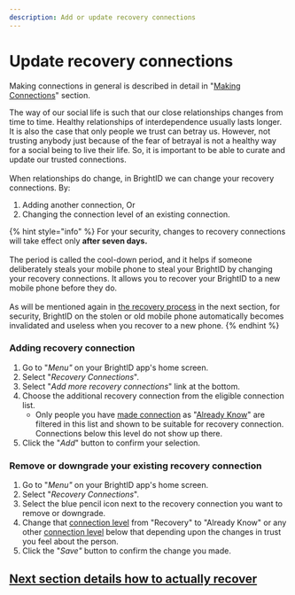 ```yaml
---
description: Add or update recovery connections
---
```


# Update recovery connections

Making connections in general is described in detail in "[Making Connections](../../../../verifications/making-connections/)" section.

The way of our social life is such that our close relationships changes from time to time. Healthy relationships of interdependence usually lasts longer. It is also the case that only people we trust can betray us. However, not trusting anybody just because of the fear of betrayal is not a healthy way for a social being to live their life. So, it is important to be able to curate and update our trusted connections.\
\
When relationships do change, in BrightID we can change your recovery connections. By:

1. Adding another connection, Or
2. Changing the connection level of an existing connection.

{% hint style="info" %}
For your security, changes to recovery connections will take effect only **after seven days.**\
\
The period is called the cool-down period, and it helps if someone deliberately steals your mobile phone to steal your BrightID by changing your recovery connections. It allows you to recover your BrightID to a new mobile phone before they do.\
\
As will be mentioned again in [the recovery process](../recover.md) in the next section, for security, BrightID on the stolen or old mobile phone automatically becomes invalidated and useless when you recover to a new phone.
{% endhint %}

### Adding recovery connection

1. Go to "_Menu"_ on your BrightID app's home screen.
2. Select "_Recovery Connections_".
3. Select "_Add more recovery connections_" link at the bottom.
4. Choose the additional recovery connection from the eligible connection list.
   * Only people you have [made connection](../../../../verifications/making-connections/) as "[Already Know](../../../../verifications/making-connections/connection-levels.md#already-know)" are filtered in this list and shown to be suitable for recovery connection. Connections below this level do not show up there.
5. Click the "_Add_" button to confirm your selection.

### Remove or downgrade your existing recovery connection

1. Go to "_Menu"_ on your BrightID app's home screen.
2. Select "_Recovery Connections_".
3. Select the blue pencil icon next to the recovery connection you want to remove or downgrade.
4. Change that [connection level](../../../../verifications/making-connections/connection-levels.md) from "Recovery" to "Already Know" or any other [connection level](../../../../verifications/making-connections/connection-levels.md) below that depending upon the changes in trust you feel about the person.
5. Click the "_Save"_ button to confirm the change you made.

## [Next section details how to actually recover](../recover.md)

